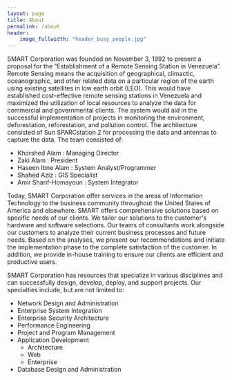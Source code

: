 ```yaml
---
layout: page
title: About
permalink: /about
header:
    image_fullwidth: "header_busy_people.jpg"
---
```


SMART Corporation was founded on November 3, 1992 to present a proposal for the “Establishment of a Remote Sensing Station in Venezuela”. Remote Sensing means the acquisition of geographical, climactic, oceanographic, and other related data on a particular region of the earth using existing satellites in low earth orbit (LEO). This would have established cost-effective remote sensing stations in Venezuela and maximized the utilization of local resources to analyze the data for commercial and governmental clients. The system would aid in the successful implementation of projects in monitoring the environment, deforestation, reforestation, and pollution control. The architecture consisted of Sun SPARCstation 2 for processing the data and antennas to capture the data. The team consisted of:

- Khorshed Alam : Managing Director
- Zaki Alam : President
- Haseen Ibne Alam : System Analyst/Programmer
- Shahed Aziz : GIS Specialist
- Amir Sharif-Homayoun : System Integrator

Today, SMART Corporation offer services in the areas of Information Technology to the business community throughout the United States of America and elsewhere. SMART offers comprehensive solutions based on specific needs of our clients. We tailor our solutions to the customer's hardware and software selections. Our teams of consultants work alongside our customers to analyze their current business processes and future needs. Based on the analyses, we present our recommendations and initiate the implementation phase to the complete satisfaction of the customer. In addition, we provide in-house training to ensure our clients are efficient and productive users.

SMART Corporation has resources that specialize in various disciplines and can successfully design, develop, deploy, and support projects. Our specialties include, but are not limited to:

- Network Design and Administration
- Enterprise System Integration
- Enterprise Security Architecture
- Performance Engineering
- Project and Program Management
- Application Development
  - Architecture
  - Web
  - Enterprise
- Database Design and Administration

